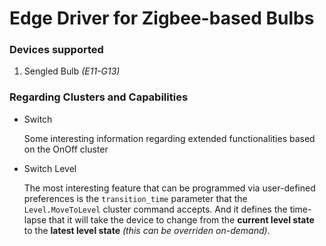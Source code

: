 # Edge Driver for Zigbee-based Bulbs

### Devices supported

1. Sengled Bulb _(E11-G13)_

### Regarding Clusters and Capabilities

- Switch

  Some interesting information regarding extended functionalities based on the
  OnOff cluster

- Switch Level

  The most interesting feature that can be programmed via user-defined preferences
  is the `transition_time` parameter that the `Level.MoveToLevel` cluster command
  accepts. And it defines the time-lapse that it will take the device to change from
  the **current level state** to the **latest level state** _(this can be overriden on-demand)_.
